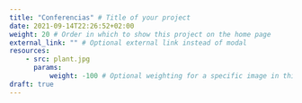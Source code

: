 ```yaml
---
title: "Conferencias" # Title of your project
date: 2021-09-14T22:26:52+02:00
weight: 20 # Order in which to show this project on the home page
external_link: "" # Optional external link instead of modal
resources:
    - src: plant.jpg
      params:
          weight: -100 # Optional weighting for a specific image in this project folder
draft: true
---
```

